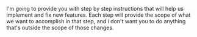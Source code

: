 I'm going to provide you with step by step instructions that will help us implement and fix new features. Each step will provide the scope of what we want to accomplish in that step, and i don't want you to do anything that's outside the scope of those changes. 